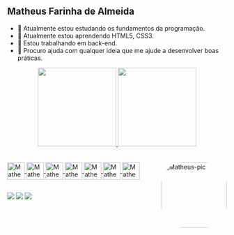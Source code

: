 ##  Matheus Farinha de Almeida

- 🔭 Atualmente estou estudando os fundamentos da programação.
- 🌱 Atualmente estou aprendendo HTML5, CSS3.
- 👯 Estou trabalhando em back-end.
- 🤔 Procuro ajuda com qualquer ideia que me ajude a desenvolver boas práticas.


<div align="center">
  <a href="https://github.com/Matheus-Farinha">
  <img height="180em" src="https://github-readme-stats.vercel.app/api?username=Matheus-Farinha&show_icons=true&theme=darcula&include_all_commits=true&count_private=true"/>
  <img height="180em" src="https://github-readme-stats.vercel.app/api/top-langs/?username=Matheus-Farinha&layout=compact&langs_count=7&theme=darcula"/>
</div>
<div style="display: inline_block"><br>
    <href="https://cdn.jsdelivr.net/gh/devicons/devicon@v2.15.1/devicon.min.css"> 
</div>
<div style="display: inline_block"><br>   
	<img align="center" alt="Matheus-python" height="40px" width="40px" src="https://cdn.jsdelivr.net/gh/devicons/devicon/icons/python/python-original.svg" />
	<img align="center" alt="Matheus-git" height="40px" width="40px" src="https://cdn.jsdelivr.net/gh/devicons/devicon/icons/git/git-original.svg" />
	<img align="center" alt="Matheus-html5" height="40px" width="40px" src="https://cdn.jsdelivr.net/gh/devicons/devicon/icons/html5/html5-original.svg" />
	<img align="center" alt="Matheus-javascript" height="40px" width="40px" src="https://cdn.jsdelivr.net/gh/devicons/devicon/icons/javascript/javascript-original.svg" />
	<img align="center" alt="Matheus-nodejs" height="40px" width="40px" src="https://cdn.jsdelivr.net/gh/devicons/devicon/icons/nodejs/nodejs-original.svg" />
	<img align="center" alt="Matheus-vscode" height="40px" width="40px" src="https://cdn.jsdelivr.net/gh/devicons/devicon/icons/vscode/vscode-original.svg" /> 
	<img align="center" alt="Matheus-vscode" height="40px" width="40px" src="https://cdn.jsdelivr.net/gh/devicons/devicon/icons/css3/css3-original.svg" />  
	<img align="right" alt="Matheus-pic" height="150" style="border-radius:50px;" src="https://discordapp.com/channels/@me/995415692687970395/995417488680570963">
</div>
  
  ##
<div>
	<a href="https://instagram.com/faarinha" target="_blank"><img src="https://img.shields.io/badge/Instagram-E4405F?style=for-the-badge&logo=instagram&logoColor=white" target="_blank"></a>
	<a href = "mailto:matheus15farinha@gmail.com"><img src="https://img.shields.io/badge/Gmail-D14836?style=for-the-badge&logo=gmail&logoColor=white" destino ="_blank"></a>
	<a href="https://www.linkedin.com/in/matheus-farinha-23a236137/" target="_blank"><img src="https://img.shields.io/badge/LinkedIn-0077B5?style=for-the-badge&logo=linkedin&logoColor=white" target="_blank"></a>
</div>
